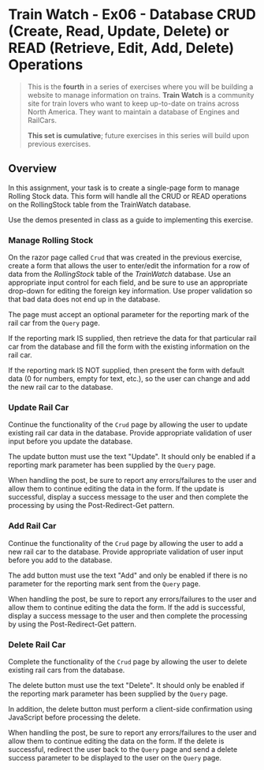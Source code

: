 # Train Watch - Ex06 - Database CRUD (Create, Read, Update, Delete) or READ (Retrieve, Edit, Add, Delete) Operations

> This is the **fourth** in a series of exercises where you will be building a website to manage information on trains. **Train Watch** is a community site for train lovers who want to keep up-to-date on trains across North America. They want to maintain a database of Engines and RailCars.
>
> **This set is cumulative**; future exercises in this series will build upon previous exercises.

## Overview

In this assignment, your task is to create a single-page form to manage Rolling Stock data. This form will handle all the CRUD or READ operations on the RollingStock table from the TrainWatch database.

Use the demos presented in class as a guide to implementing this exercise.
### Manage Rolling Stock

On the razor page called `Crud` that was created in the previous exercise, create a form that allows the user to enter/edit the information for a row of data from the *RollingStock* table of the *TrainWatch* database. Use an appropriate input control for each field, and be sure to use an appropriate drop-down for editing the foreign key information. Use proper validation so that bad data does not end up in the database.

The page must accept an optional parameter for the reporting mark of the rail car from the `Query` page. 

If the reporting mark IS supplied, then retrieve the data for that particular rail car from the database and fill the form with the existing information on the rail car.

If the reporting mark IS NOT supplied, then present the form with default data (0 for numbers, empty for text, etc.), so the user can change and add the new rail car to the database.
### Update Rail Car

Continue the functionality of the `Crud` page by allowing the user to update existing rail car data in the database. Provide appropriate validation of user input before you update the database.

The update button must use the text "Update". It should only be enabled if a reporting mark parameter has been supplied by the `Query` page.

When handling the post, be sure to report any errors/failures to the user and allow them to continue editing the data in the form. If the update is successful, display a success message to the user and then complete the processing by using the Post-Redirect-Get pattern.

### Add Rail Car

Continue the functionality of the `Crud` page by allowing the user to add a new rail car to the database. Provide appropriate validation of user input before you add to the database.

The add button must use the text "Add" and only be enabled if there is no parameter for the reporting mark sent from the `Query` page.

When handling the post, be sure to report any errors/failures to the user and allow them to continue editing the data the form. If the add is successful, display a success message to the user and then complete the processing by using the Post-Redirect-Get pattern.

### Delete Rail Car

Complete the functionality of the `Crud` page by allowing the user to delete existing rail cars from the database.

The delete button must use the text "Delete". It should only be enabled if the reporting mark parameter has been supplied by the `Query` page.

In addition, the delete button must perform a client-side confirmation using JavaScript before processing the delete.

When handling the post, be sure to report any errors/failures to the user and allow them to continue editing the data on the form. If the delete is successful, redirect the user back to the `Query` page and send a delete success parameter to be displayed to the user on the `Query` page.